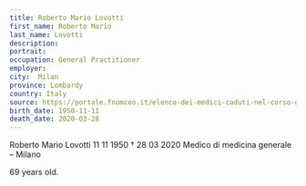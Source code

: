 ```yaml
---
title: Roberto Mario Lovotti
first_name: Roberto Mario
last_name: Lovotti
description: 
portrait: 
occupation: General Practitioner
employer: 
city:  Milan
province: Lombardy
country: Italy
source: https://portale.fnomceo.it/elenco-dei-medici-caduti-nel-corso-dellepidemia-di-covid-19/
birth_date: 1950-11-11
death_date: 2020-03-28
---
```


Roberto Mario Lovotti 11 11 1950 † 28 03 2020
Medico di medicina generale – Milano

69 years old.
